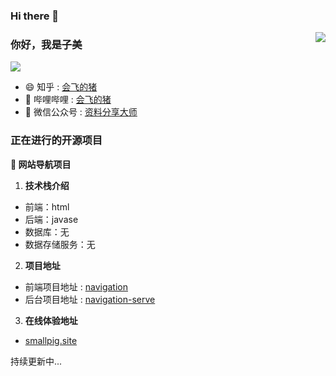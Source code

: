 ### Hi there 👋

<!--
**zimei11/zimei11** is a ✨ _special_ ✨ repository because its `README.md` (this file) appears on your GitHub profile.

Here are some ideas to get you started:

- 🔭 I’m currently working on ...
- 🌱 I’m currently learning ...
- 👯 I’m looking to collaborate on ...
- 🤔 I’m looking for help with ...
- 💬 Ask me about ...
- 📫 How to reach me: ...
- 😄 Pronouns: ...
- ⚡ Fun fact: ...
-->
<img align="right" src="https://github-readme-stats.vercel.app/api?username=zimei11&show_icons=true&icon_color=CE1D2D&text_color=718096&bg_color=ffffff&hide_title=true" />

### 你好，我是子美

![](https://visitor-badge.glitch.me/badge?page_id=/Hacker233.readme)

- :smile:  知乎 : [会飞的猪](https://www.zhihu.com/people/luhongquan)
- :blowfish:  哔哩哔哩 : [会飞的猪](https://space.bilibili.com/493520625)
- :bath: 微信公众号 : [资料分享大师](https://mp.weixin.qq.com/mp/profile_ext?action=home&__biz=Mzg3NDEwMzk4NA==&scene=124&uin=&key=&devicetype=Windows+10+x64&version=63030532&lang=zh_CN&a8scene=7&fontgear=2)

### 正在进行的开源项目

**:pushpin: 网站导航项目**
1. **技术栈介绍**
- 前端：html
- 后端：javase
- 数据库：无
- 数据存储服务：无
2. **项目地址**
* 前端项目地址 : [navigation](https://github.com/Hacker233/navigation)
* 后台项目地址 : [navigation-serve](https://github.com/Hacker233/navigation-serve)
3. **在线体验地址**
* [smallpig.site](http://smallpig.site/)

持续更新中...

